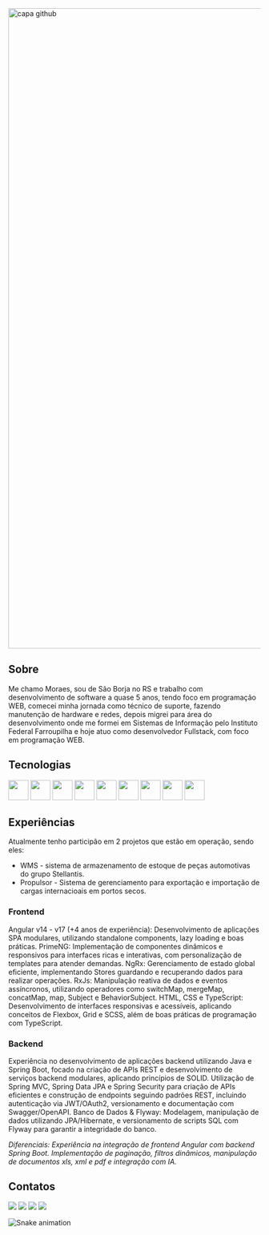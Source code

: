 <img width="1280" alt="capa github" src="https://github.com/user-attachments/assets/e8801219-1fb9-4d11-9686-551591244df9" />

## Sobre

Me chamo Moraes, sou de São Borja no RS e trabalho com desenvolvimento de software a quase 5 anos, tendo foco em programação WEB, comecei minha jornada como técnico de suporte, fazendo manutenção de hardware e redes, depois migrei para área do desenvolvimento onde me formei em Sistemas de Informação pelo Instituto Federal Farroupilha e hoje atuo como desenvolvedor Fullstack, com foco em programação WEB.

## Tecnologias

<div>
  <img width="40" heigh="40" src="https://cdn.jsdelivr.net/gh/devicons/devicon@latest/icons/figma/figma-original.svg" />
  <img width="40" heigh="40" src="https://cdn.jsdelivr.net/gh/devicons/devicon@latest/icons/angular/angular-original.svg" />
  <img width="40" heigh="40" src="https://cdn.jsdelivr.net/gh/devicons/devicon@latest/icons/nodejs/nodejs-original.svg" />
  <img width="40" heigh="40" src="https://cdn.jsdelivr.net/gh/devicons/devicon@latest/icons/typescript/typescript-original.svg" />
  <img width="40" heigh="40" src="https://cdn.jsdelivr.net/gh/devicons/devicon@latest/icons/sass/sass-original.svg" />
  <img width="40" heigh="40" src="https://cdn.jsdelivr.net/gh/devicons/devicon@latest/icons/java/java-original.svg" />
  <img width="40" heigh="40" src="https://cdn.jsdelivr.net/gh/devicons/devicon@latest/icons/spring/spring-original.svg" />
  <img width="40" heigh="40" src="https://cdn.jsdelivr.net/gh/devicons/devicon@latest/icons/postgresql/postgresql-original.svg" />
  <img width="40" heigh="40" src="https://cdn.jsdelivr.net/gh/devicons/devicon@latest/icons/mysql/mysql-original.svg" />
</div>

## Experiências

Atualmente tenho participão em 2 projetos que estão em operação, sendo eles:
- WMS - sistema de armazenamento de estoque de peças automotivas do grupo Stellantis.
- Propulsor - Sistema de gerenciamento para exportação e importação de cargas internacioais em portos secos.

### Frontend 
Angular v14 - v17 (+4 anos de experiência): Desenvolvimento de aplicações SPA modulares, utilizando standalone components, lazy loading e boas práticas. PrimeNG: Implementação de componentes dinâmicos e responsivos para interfaces ricas e interativas, com personalização de templates para atender demandas. NgRx: Gerenciamento de estado global eficiente, implementando Stores guardando e recuperando dados para realizar operações. RxJs: Manipulação reativa de dados e eventos assíncronos, utilizando operadores como switchMap, mergeMap, concatMap, map, Subject e BehaviorSubject. HTML, CSS e TypeScript: Desenvolvimento de interfaces responsivas e acessíveis, aplicando conceitos de Flexbox, Grid e SCSS, além de boas práticas de programação com TypeScript.

### Backend
Experiência no desenvolvimento de aplicações backend utilizando Java e Spring Boot, focado na criação de APIs REST e desenvolvimento de serviços backend modulares, aplicando princípios de SOLID.
Utilização de Spring MVC, Spring Data JPA e Spring Security para criação de APIs eficientes e construção de endpoints seguindo padrões REST, incluindo autenticação via JWT/OAuth2, versionamento e documentação com Swagger/OpenAPI. 
Banco de Dados & Flyway: Modelagem, manipulação de dados utilizando JPA/Hibernate, e versionamento de scripts SQL com Flyway para garantir a integridade do banco. 

*Diferenciais: Experiência na integração de frontend Angular com backend Spring Boot. Implementação de paginação, filtros dinâmicos, manipulação de documentos xls, xml e pdf e integração com IA.*

## Contatos
<div class="flex-center">
<a href="https://instagram.com/moraes.escobar" target="_blank"><img loading="lazy" src="https://img.shields.io/badge/-Instagram-%23E4405F?style=for-the-badge&logo=instagram&logoColor=white" target="_blank"></a>
<a href="https://www.twitch.tv/mowzeera" target="_blank"><img loading="lazy" src="https://img.shields.io/badge/Twitch-9146FF?style=for-the-badge&logo=twitch&logoColor=white" target="_blank"></a>
<a href = "mailto:contato@moraesfelicioneto123"><img loading="lazy" src="https://img.shields.io/badge/Gmail-D14836?style=for-the-badge&logo=gmail&logoColor=white" target="_blank"></a>
<a href="https://www.linkedin.com/in/moraes-neto" target="_blank"><img loading="lazy" src="https://img.shields.io/badge/-LinkedIn-%230077B5?style=for-the-badge&logo=linkedin&logoColor=white" target="_blank"></a>   
</div>

![Snake animation](https://github.com/MoraesFS-N/MoraesFS-N/blob/output/github-contribution-grid-snake.svg)

